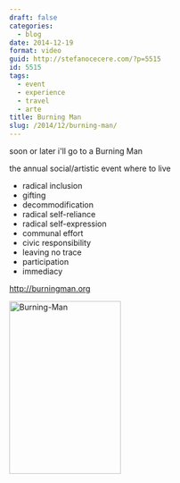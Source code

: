 ```yaml
---
draft: false
categories:
  - blog
date: 2014-12-19
format: video
guid: http://stefanocecere.com/?p=5515
id: 5515
tags:
  - event
  - experience
  - travel
  - arte
title: Burning Man
slug: /2014/12/burning-man/
---
```


soon or later i'll go to a Burning Man

<div class="jetpack-video-wrapper">
</div>

the annual social/artistic event where to live

- radical inclusion
- gifting
- decommodification
- radical self-reliance
- radical self-expression
- communal effort
- civic responsibility
- leaving no trace
- participation
- immediacy

<http://burningman.org>

<img class="alignleft size-full wp-image-5516" src="http://stefanocecere.com/wp-content/uploads/sites/3/2014/12/Burning-Man.png" alt="Burning-Man" width="200" height="309" srcset="http://stefanocecere.com/wp-content/uploads/sites/3/2014/12/Burning-Man.png 200w, http://stefanocecere.com/wp-content/uploads/sites/3/2014/12/Burning-Man-194x300.png 194w" sizes="(max-width: 200px) 100vw, 200px" />